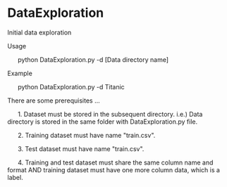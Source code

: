 # DataExploration
Initial data exploration

Usage

&nbsp;&nbsp;&nbsp;&nbsp;&nbsp;&nbsp;python DataExploration.py -d [Data directory name]

Example

&nbsp;&nbsp;&nbsp;&nbsp;&nbsp;&nbsp;python DataExploration.py -d Titanic

There are some prerequisites ...

&nbsp;&nbsp;&nbsp;&nbsp;&nbsp;&nbsp;1. Dataset must be stored in the subsequent directory. i.e.) Data directory is stored in the same folder with DataExploration.py file.
	
&nbsp;&nbsp;&nbsp;&nbsp;&nbsp;&nbsp;2. Training dataset must have name "train.csv".

&nbsp;&nbsp;&nbsp;&nbsp;&nbsp;&nbsp;3. Test dataset must have name "train.csv".

&nbsp;&nbsp;&nbsp;&nbsp;&nbsp;&nbsp;4. Training and test dataset must share the same column name and format AND training dataset must have one more column data, which is a label.
